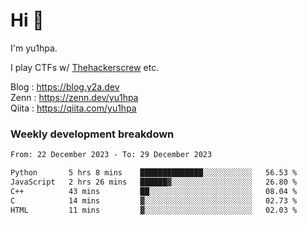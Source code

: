 # Hi 👋

I'm yu1hpa.

I play CTFs w/ [Thehackerscrew](https://www.thehackerscrew.team/) etc.

Blog : https://blog.y2a.dev  
Zenn : https://zenn.dev/yu1hpa  
Qiita : https://qiita.com/yu1hpa  

### Weekly development breakdown

<!--START_SECTION:waka-->

```txt
From: 22 December 2023 - To: 29 December 2023

Python       5 hrs 8 mins    ██████████████░░░░░░░░░░░   56.53 %
JavaScript   2 hrs 26 mins   ██████▓░░░░░░░░░░░░░░░░░░   26.80 %
C++          43 mins         ██░░░░░░░░░░░░░░░░░░░░░░░   08.04 %
C            14 mins         ▓░░░░░░░░░░░░░░░░░░░░░░░░   02.73 %
HTML         11 mins         ▓░░░░░░░░░░░░░░░░░░░░░░░░   02.03 %
```

<!--END_SECTION:waka-->


